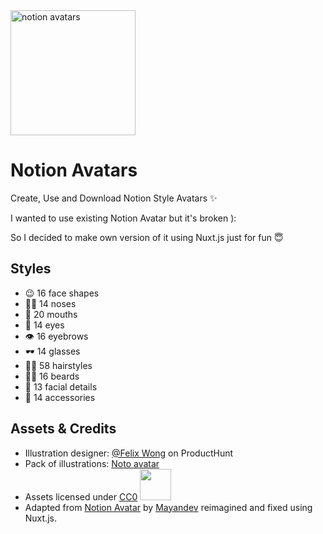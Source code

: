 <img src="https://notion-avatars.netlify.app/api/avatar/" alt="notion avatars" height="200" width="200" />

# Notion Avatars

Create, Use and Download Notion Style Avatars ✨

I wanted to use existing Notion Avatar but it's broken ):

So I decided to make own version of it using Nuxt.js just for fun 😇

## Styles

- 😉 16 face shapes
- 👃🏼 14 noses
- 👄 20 mouths
- 👀 14 eyes
- 👁️ 16 eyebrows
- 🕶️ 14 glasses
- 💇‍♀️ 58 hairstyles
- 🎅🏼 16 beards
- 💋 13 facial details
- 💍 14 accessories

## Assets & Credits

- Illustration designer: [@Felix Wong](https://www.producthunt.com/@felix12777) on ProductHunt
- Pack of illustrations: [Noto avatar](https://abstractlab.gumroad.com/l/noto-avatar)
- Assets licensed under [CC0](https://creativecommons.org/publicdomain/zero/1.0/) <img src="https://github.com/Mayandev/notion-avatar/raw/main/public/icon/cc0.svg" width="50"/>
- Adapted from [Notion Avatar](https://github.com/Mayandev/notion-avatar/) by [Mayandev](https://github.com/Mayandev/) reimagined and fixed using Nuxt.js.
